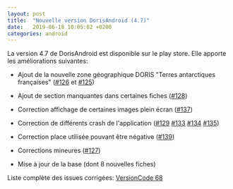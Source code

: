 ```yaml
---
layout: post
title:  "Nouvelle version DorisAndroid (4.7)"
date:   2019-06-18 10:05:02 +0200
categories: android
---
```

La version 4.7 de DorisAndroid est disponible sur le play store. 
Elle apporte les améliorations suivantes:


- Ajout de la nouvelle zone géographique DORIS "Terres antarctiques françaises" ([#126](https://gitlab.inria.fr/doris/doris-android/issues/126) et [#125](https://gitlab.inria.fr/doris/doris-android/issues/125))
- Ajout de section manquantes dans certaines fiches ([#128](https://gitlab.inria.fr/doris/doris-android/issues/128))
- Correction affichage de certaines images plein écran ([#137](https://gitlab.inria.fr/doris/doris-android/issues/137))
- Correction de différents crash de l'application ([#129](https://gitlab.inria.fr/doris/doris-android/issues/129) [#133](https://gitlab.inria.fr/doris/doris-android/issues/133) [#134](https://gitlab.inria.fr/doris/doris-android/issues/134) [#135](https://gitlab.inria.fr/doris/doris-android/issues/135))
- Correction place utilisée pouvant être négative ([#139](https://gitlab.inria.fr/doris/doris-android/issues/139))
- Corrections mineures ([#127](https://gitlab.inria.fr/doris/doris-android/issues/127))

- Mise à jour de la base (dont 8 nouvelles fiches)

Liste complète des issues corrigées: [VersionCode 68](https://gitlab.inria.fr/groups/doris/-/issues?scope=all&utf8=%E2%9C%93&state=all&milestone_title=VersionCode%2068%20sur%20GooglePlay)

